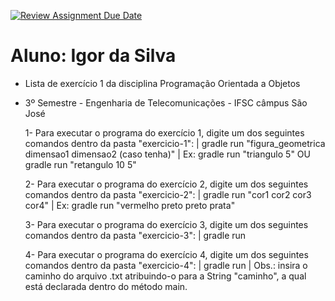 [![Review Assignment Due Date](https://classroom.github.com/assets/deadline-readme-button-22041afd0340ce965d47ae6ef1cefeee28c7c493a6346c4f15d667ab976d596c.svg)](https://classroom.github.com/a/toeCyvWQ)

# Aluno: Igor da Silva
 - Lista de exercício 1 da disciplina Programação Orientada a Objetos
 - 3º Semestre - Engenharia de Telecomunicações - IFSC câmpus São José

    1- Para executar o programa do exercício 1, digite um dos seguintes comandos dentro da pasta "exercicio-1":
        | gradle run "figura_geometrica dimensao1 dimensao2 (caso tenha)"
        | Ex: gradle run "triangulo 5" OU gradle run "retangulo 10 5"

    2- Para executar o programa do exercício 2, digite um dos seguintes comandos dentro da pasta "exercicio-2":
        | gradle run "cor1 cor2 cor3 cor4"
        | Ex: gradle run "vermelho preto preto prata"

    3- Para executar o programa do exercício 3, digite um dos seguintes comandos dentro da pasta "exercicio-3":
        | gradle run

    4- Para executar o programa do exercício 4, digite um dos seguintes comandos dentro da pasta "exercicio-4":
        | gradle run
        | Obs.: insira o caminho do arquivo .txt atribuindo-o para a String "caminho", a qual está declarada dentro do método main.
